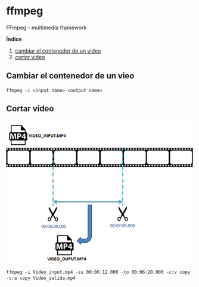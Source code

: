 # ffmpeg
FFmpeg - multimedia framework

**Índice**   
1. [cambiar el contenedor de un video](#id1)
2. [cortar video](#id2)

## Cambiar el contenedor de un vieo<a name="id2"></a>

```
ffmpeg -i <input name> <output name>
```

## Cortar video<a name="id1"></a>
<p align="center">
<img src="https://github.com/tronicanet/ffmpeg/blob/master/imagenes/cortar_video.png"/>
</p>

```
ffmpeg -i Video_input.mp4 -ss 00:06:12.000 -to 00:06:20.000 -c:v copy -c:a copy Video_salida.mp4
```




